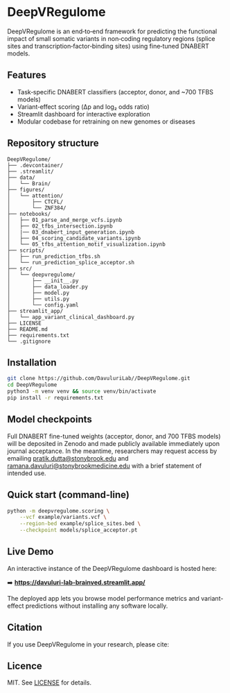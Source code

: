 # DeepVRegulome

DeepVRegulome is an end‑to‑end framework for predicting the functional impact of small somatic variants in non‑coding regulatory regions (splice sites and transcription‑factor‑binding sites) using fine‑tuned DNABERT models.

## Features
* Task‑specific DNABERT classifiers (acceptor, donor, and ~700 TFBS models)
* Variant‑effect scoring (Δp and log₂ odds ratio)
* Streamlit dashboard for interactive exploration
* Modular codebase for retraining on new genomes or diseases

## Repository structure
```
DeepVRegulome/
├── .devcontainer/
├── .streamlit/
├── data/
│   └── Brain/
├── figures/
│   └── attention/
│       ├── CTCFL/
│       └── ZNF384/
├── notebooks/
│   ├── 01_parse_and_merge_vcfs.ipynb
│   ├── 02_tfbs_intersection.ipynb
│   |── 03_dnabert_input_generation.ipynb
│   ├── 04_scoring_candidate_variants.ipynb
│   └── 05_tfbs_attention_motif_visualization.ipynb
├── scripts/
│   ├── run_prediction_tfbs.sh
│   └── run_prediction_splice_acceptor.sh
├── src/
│   └── deepvregulome/
│       ├── __init__.py
│       ├── data_loader.py
│       ├── model.py
│       ├── utils.py
│       └── config.yaml
├── streamlit_app/
│   └── app_variant_clinical_dashboard.py
├── LICENSE
├── README.md
├── requirements.txt
└── .gitignore

```
## Installation
```bash
git clone https://github.com/DavuluriLab//DeepVRegulome.git
cd DeepVRegulome
python3 -m venv venv && source venv/bin/activate
pip install -r requirements.txt
```

## Model checkpoints
Full DNABERT fine-tuned weights (acceptor, donor, and 700 TFBS models) will be deposited in Zenodo and made publicly available immediately upon journal acceptance.
In the meantime, researchers may request access by emailing pratik.dutta@stonybrook.edu and ramana.davuluri@stonybrookmedicine.edu  with a brief statement of intended use.




## Quick start (command‑line)
```bash
python -m deepvregulome.scoring \
    --vcf example/variants.vcf \
    --region-bed example/splice_sites.bed \
    --checkpoint models/splice_acceptor.pt
```
## Live Demo

An interactive instance of the DeepVRegulome dashboard is hosted here:

➡️ **https://davuluri-lab-brainved.streamlit.app/**

The deployed app lets you browse model performance metrics and variant-effect predictions without installing any software locally.



## Citation
If you use DeepVRegulome in your research, please cite:



## Licence
MIT. See [LICENSE](LICENSE) for details.
